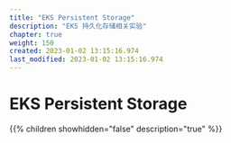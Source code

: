 ```yaml
---
title: "EKS Persistent Storage"
description: "EKS 持久化存储相关实验"
chapter: true
weight: 150
created: 2023-01-02 13:15:16.974
last_modified: 2023-01-02 13:15:16.974
---
```


# EKS Persistent Storage

{{% children showhidden="false" description="true" %}}

